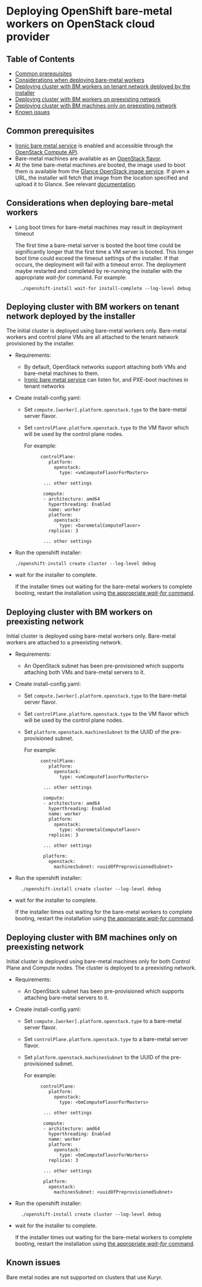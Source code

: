 # Deploying OpenShift bare-metal workers on OpenStack cloud provider


## Table of Contents
- [Common prerequisites](#common-prerequisites)
- [Considerations when deploying bare-metal workers](#considerations-when-deploying-bare-metal-workers)
- [Deploying cluster with BM workers on tenant network deployed by the installer](#deploying-cluster-with-bm-workers-on-tenant-network-deployed-by-the-installer)
- [Deploying cluster with BM workers on preexisting network](#deploying-cluster-with-bm-workers-on-preexisting-network)
- [Deploying cluster with BM machines only on preexisting network](#deploying-cluster-with-bm-machines-only-on-preexisting-network)
- [Known issues](#known-issues)


## Common prerequisites

* [Ironic bare metal service][2] is enabled and accessible through the [OpenStack Compute API][3].
* Bare-metal machines are available as an [OpenStack flavor][1].
* At the time bare-metal machines are booted, the image used to boot them is available from the [Glance OpenStack image service][4].
If given a URL, the installer will fetch that image from the location specified and upload it to Glance. See relevant
[documentation][5].


## Considerations when deploying bare-metal workers

* Long boot times for bare-metal machines may result in deployment timeout

    The first time a bare-metal server is booted the boot time could be significantly longer that
    the first time a VM server is booted. This longer boot time could exceed the timeout settings of
    the installer. If that occurs, the deployment will fail with a timeout error.  The deployment maybe
    restarted and completed by re-running  the installer with the appropriate *wait-for*
    command. For example:

        ./openshift-install wait-for install-complete --log-level debug


## Deploying cluster with BM workers on tenant network deployed by the installer

The initial cluster is deployed using bare-metal workers only. Bare-metal workers and control plane VMs are all
attached to the tenant network provisioned by the installer.

- Requirements:
    - By default, OpenStack networks support attaching both VMs and bare-metal machines to them.
    * [Ironic bare metal service][2] can listen for, and PXE-boot machines in tenant networks

- Create install-config.yaml:

    - Set `compute.[worker].platform.openstack.type` to the bare-metal server flavor.
    - Set `controlPlane.platform.openstack.type` to the VM flavor which will be used by the control plane nodes.

        For example:

                controlPlane:
                   platform:
                     openstack:
                       type: <vmComputeFlavorForMasters>

                 ... other settings

                 compute:
                 - architecture: amd64
                   hyperthreading: Enabled
                   name: worker
                   platform:
                     openstack:
                       type: <baremetalComputeFlavor>
                   replicas: 3

                 ... other settings



- Run the openshift installer:

      ./openshift-install create cluster --log-level debug

- wait for the installer to complete.

    If the installer times out waiting for the bare-metal workers to complete booting,
    restart the installation using [the appropriate *wait-for* command](#considerations-when-deploying-bare-metal-workers).

## Deploying cluster with BM workers on preexisting network

Initial cluster is deployed using bare-metal workers only. Bare-metal workers are attached to
a preexisting network.

- Requirements:
    - An OpenStack subnet has been pre-provisioned which supports attaching both VMs and bare-metal servers to it.

- Create install-config.yaml:

    - Set `compute.[worker].platform.openstack.type` to the bare-metal server flavor.

    - Set `controlPlane.platform.openstack.type` to the VM flavor which will be used by the control plane nodes.

    - Set `platform.openstack.machinesSubnet` to the UUID of the pre-provisioned subnet.

        For example:

                controlPlane:
                   platform:
                     openstack:
                       type: <vmComputeFlavorForMasters>

                 ... other settings

                 compute:
                 - architecture: amd64
                   hyperthreading: Enabled
                   name: worker
                   platform:
                     openstack:
                       type: <baremetalComputeFlavor>
                   replicas: 3

                 ... other settings

                 platform:
                   openstack:
                     machinesSubnet: <uuidOfPreprovisionedSubnet>

- Run the openshift installer:

        ./openshift-install create cluster --log-level debug

- wait for the installer to complete.

    If the installer times out waiting for the bare-metal workers to complete booting,
    restart the installation using [the appropriate *wait-for* command](#considerations-when-deploying-bare-metal-workers).

## Deploying cluster with BM machines only on preexisting network

Initial cluster is deployed using bare-metal machines only for both Control
Plane and Compute nodes. The cluster is deployed to a preexisting network.

- Requirements:
    - An OpenStack subnet has been pre-provisioned which supports attaching bare-metal servers to it.

- Create install-config.yaml:

    - Set `compute.[worker].platform.openstack.type` to a bare-metal server flavor.

    - Set `controlPlane.platform.openstack.type` to a bare-metal server flavor.

    - Set `platform.openstack.machinesSubnet` to the UUID of the pre-provisioned subnet.

        For example:

                controlPlane:
                   platform:
                     openstack:
                       type: <bmComputeFlavorForMasters>

                 ... other settings

                 compute:
                 - architecture: amd64
                   hyperthreading: Enabled
                   name: worker
                   platform:
                     openstack:
                       type: <bmComputeFlavorForWorkers>
                   replicas: 3

                 ... other settings

                 platform:
                   openstack:
                     machinesSubnet: <uuidOfPreprovisionedSubnet>

- Run the openshift installer:

        ./openshift-install create cluster --log-level debug

- wait for the installer to complete.

    If the installer times out waiting for the bare-metal workers to complete booting,
    restart the installation using [the appropriate *wait-for* command](#considerations-when-deploying-bare-metal-workers).

## Known issues

Bare metal nodes are not supported on clusters that use Kuryr.


[1]: <https://docs.openstack.org/nova/latest/user/flavors.html> "In OpenStack, flavors define the compute, memory, and storage capacity of nova computing instances"
[2]: <https://docs.openstack.org/ironic/latest/>
[3]: <https://docs.openstack.org/api-ref/compute/>
[4]: <https://docs.openstack.org/glance/latest/>
[5]: <https://github.com/openshift/installer/blob/master/docs/user/openstack/customization.md#image-overrides>
